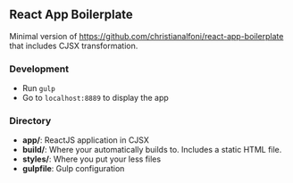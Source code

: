 ## React App Boilerplate
Minimal version of https://github.com/christianalfoni/react-app-boilerplate
that includes CJSX transformation.

### Development
* Run `gulp`
* Go to `localhost:8889` to display the app

### Directory
* **app/**: ReactJS application in CJSX
* **build/**: Where your automatically builds to. Includes a static HTML file.
* **styles/**: Where you put your less files
* **gulpfile**: Gulp configuration
